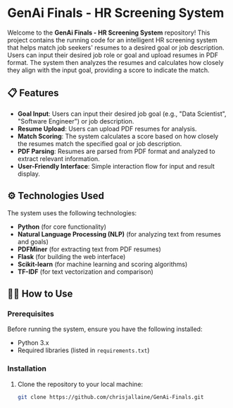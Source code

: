 # GenAi Finals - HR Screening System

Welcome to the **GenAi Finals - HR Screening System** repository! This project contains the running code for an intelligent HR screening system that helps match job seekers' resumes to a desired goal or job description. Users can input their desired job role or goal and upload resumes in PDF format. The system then analyzes the resumes and calculates how closely they align with the input goal, providing a score to indicate the match.

## 📋 Features

- **Goal Input**: Users can input their desired job goal (e.g., "Data Scientist", "Software Engineer") or job description.
- **Resume Upload**: Users can upload PDF resumes for analysis.
- **Match Scoring**: The system calculates a score based on how closely the resumes match the specified goal or job description.
- **PDF Parsing**: Resumes are parsed from PDF format and analyzed to extract relevant information.
- **User-Friendly Interface**: Simple interaction flow for input and result display.

## ⚙️ Technologies Used

The system uses the following technologies:

- **Python** (for core functionality)
- **Natural Language Processing (NLP)** (for analyzing text from resumes and goals)
- **PDFMiner** (for extracting text from PDF resumes)
- **Flask** (for building the web interface)
- **Scikit-learn** (for machine learning and scoring algorithms)
- **TF-IDF** (for text vectorization and comparison)

## 🧑‍💻 How to Use

### Prerequisites

Before running the system, ensure you have the following installed:

- Python 3.x
- Required libraries (listed in `requirements.txt`)

### Installation

1. Clone the repository to your local machine:
   ```bash
   git clone https://github.com/chrisjallaine/GenAi-Finals.git
